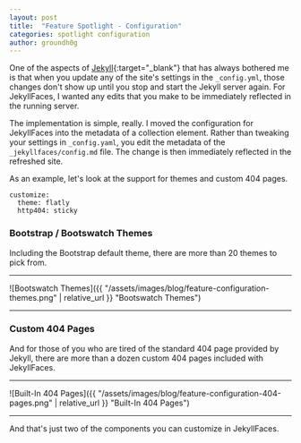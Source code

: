 ```yaml
---
layout: post
title:  "Feature Spotlight - Configuration"
categories: spotlight configuration
author: groundh0g
---
```


One of the aspects of [Jekyll](https://jekyllrb.com/){:target="_blank"} that has always bothered me is that when you update any of the site's settings in the `_config.yml`, those changes don't show up until you stop and start the Jekyll server again. For JekyllFaces, I wanted any edits that you make to be immediately reflected in the running server.

The implementation is simple, really. I moved the configuration for JekyllFaces into the metadata of a collection element. Rather than tweaking your settings in `_config.yaml`, you edit the metadata of the `_jekyllfaces/config.md` file. The change is then immediately reflected in the refreshed site.

As an example, let's look at the support for themes and custom 404 pages.

~~~
customize:
  theme: flatly
  http404: sticky
~~~

### Bootstrap / Bootswatch Themes

Including the Bootstrap default theme, there are more than 20 themes to pick from.

<hr/>
![Bootswatch Themes]({{ "/assets/images/blog/feature-configuration-themes.png" | relative_url }} "Bootswatch Themes")
<hr/>

### Custom 404 Pages

And for those of you who are tired of the standard 404 page provided by Jekyll, there are more than a dozen custom 404 pages included with JekyllFaces.

<hr/>
![Built-In 404 Pages]({{ "/assets/images/blog/feature-configuration-404-pages.png" | relative_url }} "Built-In 404 Pages")
<hr/>

And that's just two of the components you can customize in JekyllFaces.